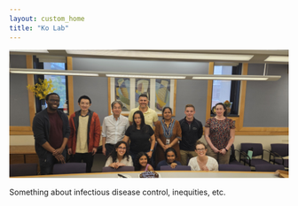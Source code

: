 ```yaml
---
layout: custom_home
title: "Ko Lab"
---
```


!["Ko Lab group photo"](https://github.com/pcarc1/test/blob/main/photos/lab1.jpg?raw=true)

Something about infectious disease control, inequities, etc.